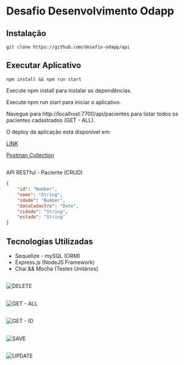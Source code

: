 # Desafio Desenvolvimento Odapp


## Instalação

```
git clone https://github.com/desafio-odapp/api
````
## Executar Aplicativo 

```
npm install && npm run start
```

Execute npm install para instalar as dependências.

Execute npm run start para iniciar o aplicativo.

Navegue para http://localhost:7700/api/pacientes para listar todos os pacientes cadastrados (GET - ALL).

O deploy da aplicação está disponível em:

[LINK](https://desafio-odapp-api.glitch.me/api/pacientes)

[Postman Collection](https://www.getpostman.com/collections/633804a7d299411a1a8b) 
##
API RESTful - Paciente (CRUD)
```json
{
	"id": "Number",
	"nome": "String",
	"idade": "Number",
	"dataCadastro": "Date",
	"cidade": "String",
	"estado": "String"
}
```


## Tecnologias Utilizadas
* Sequelize - mySQL (ORM)
* Express.js (NodeJS Framework)
* Chai  &&  Mocha (Testes Unitários)

##
![DELETE](https://i.imgur.com/2bkT55n.png)
##
![GET - ALL](https://i.imgur.com/hAp67Kt.png)
##
![GET - ID](https://i.imgur.com/ObtvQoo.png)
##
![SAVE](https://i.imgur.com/oYss2Mi.png)
##
![UPDATE](https://i.imgur.com/8XsmRek.png)
